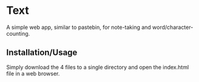 # Text

A simple web app, similar to pastebin, for note-taking and
word/character-counting.

## Installation/Usage

Simply download the 4 files to a single directory and open
the index.html file in a web browser.
